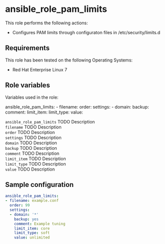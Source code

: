 ansible_role_pam_limits
==============

This role performs the following actions:

* Configures PAM limits through configuraton files in /etc/security/limits.d

Requirements
---------------

This role has been tested on the following Operating Systems:

* Red Hat Enterprise Linux 7


Role variables
---------------

Variables used in the role:

ansible_role_pam_limits:
    - filename:
    order:
    settings:
    - domain:
        backup:
        comment:
        limit_item:
        limit_type:
        value:


`ansible_role_pam_limits` TODO Description  
`filename` TODO Description  
`order` TODO Description  
`settings` TODO Description  
`domain` TODO Description  
`backup` TODO Description  
`comment` TODO Description  
`limit_item` TODO Description  
`limit_type` TODO Description  
`value` TODO Description


Sample configuration
---------------

```yaml
ansible_role_pam_limits:
- filename: example.conf
  order: 99
  settings:
  - domain: '*'
    backup: yes
    comment: Example tuning
    limit_item: core
    limit_type: soft
    value: unlimited
```
